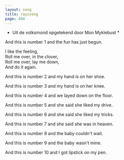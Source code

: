 ```yaml
---
layout: song
title: rayssong
page: 404
---
```


* Uit de volksmond opgetekend door Mon Myklebust *  

And this is number 1 and the fun has just begun.  

I like the feeling,  
Roll me over, in the clover,  
Roll me over, lay me down,  
And do it again.  

And this is number 2 and my hand is on her shoe.  

And this is number 3 and my hand is on her knee.  

And this is number 4 and we layed down on the floor.  

And this is number 5 and she said she liked my drive.  

And this is number 6 and she said she liked my tricks.  

And this is number 7 and she said she was in heaven.  

And this is number 8 and the baby couldn't wait.  

And this is number 9 and the baby wasn't mine.  

And this is number 10 and I got lipstick on my pen.  
